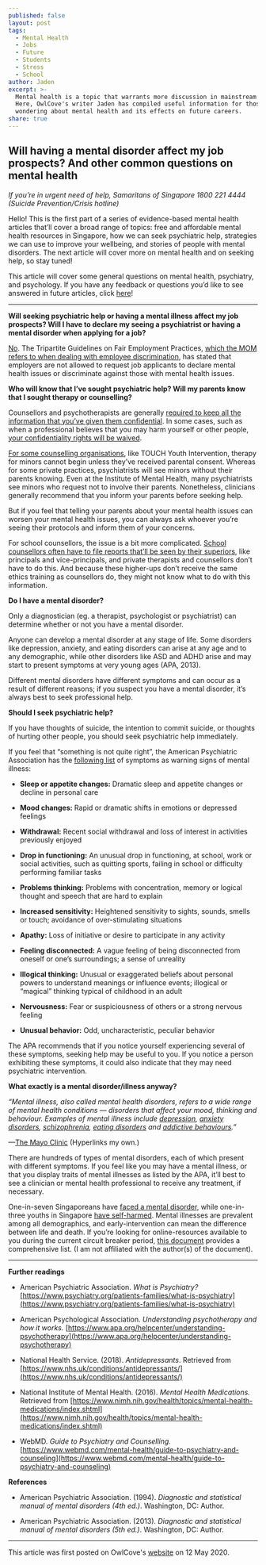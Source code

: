 ```yaml
---
published: false
layout: post
tags:
  - Mental Health
  - Jobs
  - Future
  - Students
  - Stress
  - School
author: Jaden
excerpt: >-
  Mental health is a topic that warrants more discussion in mainstream media.
  Here, OwlCove's writer Jaden has compiled useful information for those
  wondering about mental health and its effects on future careers.  
share: true
---
```

## Will having a mental disorder affect my job prospects? And other common questions on mental health


_If you’re in urgent need of help,
Samaritans of Singapore 1800 221 4444 (Suicide Prevention/Crisis hotline)_

Hello! This is the first part of a series of evidence-based mental health articles that’ll cover a broad range of topics: free and affordable mental health resources in Singapore, how we can seek psychiatric help, strategies we can use to improve your wellbeing, and stories of people with mental disorders. The next article will cover more on mental health and on seeking help, so stay tuned!

This article will cover some general questions on mental health, psychiatry, and psychology. If you have any feedback or questions you’d like to see answered in future articles, click [here](https://docs.google.com/forms/d/e/1FAIpQLSfM6J3mMCssGhKq-vq2Yr51T2exbHpz1yNKtmMraX6N8uiAFQ/viewform)!       

______
**Will seeking psychiatric help or having a mental illness affect my job prospects? Will I have to declare my seeing a psychiatrist or having a mental disorder when applying for a job?**  


[No](https://www.straitstimes.com/singapore/manpower/mental-health-declaration-for-job-applicants-discriminatory). The Tripartite Guidelines on Fair Employment Practices, [which the MOM refers to when dealing with employee discrimination](https://www.mom.gov.sg/-/media/mom/documents/parliament/how-mom-deals-with-employment-discrimination-final.pdf), has stated that employers are not allowed to request job applicants to declare mental health issues or discriminate against those with mental health issues.

 

**Who will know that I’ve sought psychiatric help? Will my parents know that I sought therapy or counselling?**

Counsellors and psychotherapists are generally [required to keep all the information that you’ve given them confidential](https://sacsingapore.org/membership/code-of-ethics/). In some cases, such as when a professional believes that you may harm yourself or other people, [your confidentiality rights will be waived](https://www.straitstimes.com/forum/letters-in-print/duty-of-care-may-conflict-with-counsellors-duty-of-confidentiality).

[For some counselling organisations](https://www.channelnewsasia.com/news/singapore/teens-wary-dismissed-mental-health-help-without-parents-knowing-10752012), like TOUCH Youth Intervention, therapy for minors cannot begin unless they’ve received parental consent. Whereas for some private practices, psychiatrists will see minors without their parents knowing. Even at the Institute of Mental Health, many psychiatrists see minors who request not to involve their parents. Nonetheless, clinicians generally recommend that you inform your parents before seeking help.

But if you feel that telling your parents about your mental health issues can worsen your mental health issues, you can always ask whoever you’re seeing their protocols and inform them of your concerns.

For school counsellors, the issue is a bit more complicated. [School counsellors often have to file reports that’ll be seen by their superiors](https://www.straitstimes.com/forum/letters-in-print/review-counselling-system-in-all-institutions), like principals and vice-principals, and private therapists and counsellors don’t have to do this. And because these higher-ups don’t receive the same ethics training as counsellors do, they might not know what to do with this information.

 

**Do I have a mental disorder?**

Only a diagnostician (eg. a therapist, psychologist or psychiatrist) can determine whether or not you have a mental disorder.

Anyone can develop a mental disorder at any stage of life. Some disorders like depression, anxiety, and eating disorders can arise at any age and to any demographic, while other disorders like ASD and ADHD arise and may start to present symptoms at very young ages (APA, 2013).

Different mental disorders have different symptoms and can occur as a result of different reasons; if you suspect you have a mental disorder, it’s always best to seek professional help.

 

**Should I seek psychiatric help?**

If you have thoughts of suicide, the intention to commit suicide, or thoughts of hurting other people, you should seek psychiatric help immediately.

If you feel that “something is not quite right”, the American Psychiatric Association has the [following list](https://www.psychiatry.org/patients-families/warning-signs-of-mental-illness) of symptoms as warning signs of mental illness:

- **Sleep or appetite changes:** Dramatic sleep and appetite changes or decline in personal care

- **Mood changes:** Rapid or dramatic shifts in emotions or depressed feelings

- **Withdrawal:** Recent social withdrawal and loss of interest in activities previously enjoyed

- **Drop in functioning:** An unusual drop in functioning, at school, work or social activities, such as quitting sports, failing in school or difficulty performing familiar tasks

- **Problems thinking:** Problems with concentration, memory or logical thought and speech that are hard to explain

- **Increased sensitivity:** Heightened sensitivity to sights, sounds, smells or touch; avoidance of over-stimulating situations

- **Apathy:** Loss of initiative or desire to participate in any activity

- **Feeling disconnected:** A vague feeling of being disconnected from oneself or one’s surroundings; a sense of unreality

- **Illogical thinking:** Unusual or exaggerated beliefs about personal powers to understand meanings or influence events; illogical or “magical” thinking typical of childhood in an adult

- **Nervousness:** Fear or suspiciousness of others or a strong nervous feeling

- **Unusual behavior:** Odd, uncharacteristic, peculiar behavior


The APA recommends that if you notice yourself experiencing several of these symptoms, seeking help may be useful to you. If you notice a person exhibiting these symptoms, it could also indicate that they may need psychiatric intervention.

 

**What exactly is a mental disorder/illness anyway?**

_“Mental illness, also called mental health disorders, refers to a wide range of mental health conditions — disorders that affect your mood, thinking and behaviour. Examples of mental illness include [depression](https://www.mayoclinic.org/diseases-conditions/depression/symptoms-causes/syc-20356007), [anxiety disorders](https://www.nimh.nih.gov/health/topics/anxiety-disorders/index.shtml), [schizophrenia](https://www.nimh.nih.gov/health/topics/schizophrenia/index.shtml), [eating disorders](https://owlcove.sg/article/will-having-a-mental-disorder-affect-my-job-prospects-and-other-common-questions-on-mental-health) and [addictive behaviours](https://www.who.int/health-topics/addictive-behaviours#tab=tab1).”_

—[The Mayo Clinic](https://www.mayoclinic.org/diseases-conditions/mental-illness/symptoms-causes/syc-20374968) (Hyperlinks my own.)

There are hundreds of types of mental disorders, each of which present with different symptoms. If you feel like you may have a mental illness, or that you display traits of mental illnesses as listed by the APA, it’ll best to see a clinician or mental health professional to receive any treatment, if necessary.

One-in-seven Singaporeans have [faced a mental disorder](https://www.todayonline.com/singapore/more-people-singapore-have-experienced-mental-disorder-their-lifetime-study-finds), while one-in-three youths in Singapore [have self-harmed](https://www.straitstimes.com/singapore/health/1-in-3-young-adults-here-has-engaged-in-self-harm-study). Mental illnesses are prevalent among all demographics, and early-intervention can mean the difference between life and death. If you’re looking for online-resources available to you during the current circuit breaker period, [this document](https://docs.google.com/document/d/1WGT9bo2Hccn2v2XjqN1h1Wuu4WjvvqDrSnuxCgSMcTc/edit) provides a comprehensive list. (I am not affiliated with the author(s) of the document).
  
  
  
_____
    

**Further readings**

- American Psychiatric Association. _What is Psychiatry?_
[https://www.psychiatry.org/patients-families/what-is-psychiatry](https://www.psychiatry.org/patients-families/what-is-psychiatry)

- American Psychological Association. _Understanding psychotherapy and how it works._
[https://www.apa.org/helpcenter/understanding-psychotherapy](https://www.apa.org/helpcenter/understanding-psychotherapy)

- National Health Service. (2018). _Antidepressants_. Retrieved from [https://www.nhs.uk/conditions/antidepressants/](https://www.nhs.uk/conditions/antidepressants/)

- National Institute of Mental Health. (2016). _Mental Health Medications._ Retrieved from [https://www.nimh.nih.gov/health/topics/mental-health-medications/index.shtml](https://www.nimh.nih.gov/health/topics/mental-health-medications/index.shtml)

- WebMD. _Guide to Psychiatry and Counselling._ [https://www.webmd.com/mental-health/guide-to-psychiatry-and-counseling](https://www.webmd.com/mental-health/guide-to-psychiatry-and-counseling)


**References**

- American Psychiatric Association. (1994). _Diagnostic and statistical manual of mental disorders (4th ed.)_. Washington, DC: Author.

- American Psychiatric Association. (2013). _Diagnostic and statistical manual of mental disorders (5th ed.)_. Washington, DC: Author.

----------------------
This article was first posted on OwlCove's [website](https://owlcove.sg/article/will-having-a-mental-disorder-affect-my-job-prospects-and-other-common-questions-on-mental-health) on 12 May 2020.
